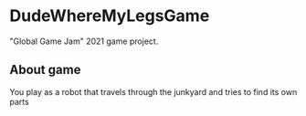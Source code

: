 # DudeWhereMyLegsGame
"Global Game Jam" 2021 game project.

## About game
You play as a robot that travels through the junkyard and tries to find its own parts
